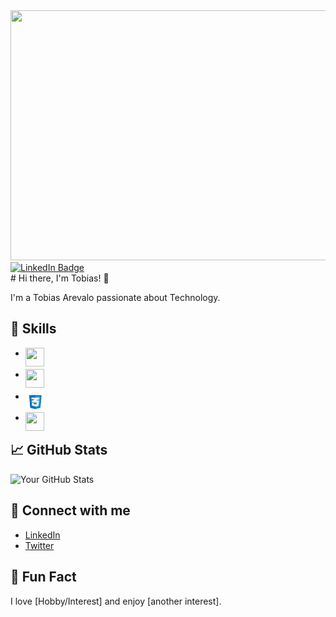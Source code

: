 <div id="header" align="center">
  <img src="https://media.giphy.com/media/JqmupuTVZYaQX5s094/giphy.gif?cid=ecf05e47ts664qd87t5du15uzx0uut9h7iqyahx1xbp1e0a9&ep=v1_gifs_search&rid=giphy.gif&ct=g" width="700" height="400"/>
</div>
<div id="badges">
  <a href="[your-linkedin-URL](https://www.linkedin.com/in/tobias-a-3a620627b/)">
    <img src="https://img.shields.io/badge/LinkedIn-blue?style=for-the-badge&logo=linkedin&logoColor=white" alt="LinkedIn Badge"/>
  </a>
</div>
# Hi there, I'm Tobias! 👋

I'm a Tobias Arevalo passionate about Technology.

## 🚀 Skills
- <div>
  <img src="https://media.giphy.com/media/v1.Y2lkPTc5MGI3NjExYWMyMHp4cDNuNmd0ZDV4ZjZnaW93M2ZzZ3k1dDFwaWhleGNkbWQzbSZlcD12MV9naWZzX3NlYXJjaCZjdD1n/KAq5w47R9rmTuvWOWa/giphy.gif" width="30" height="30" style="vertical-align: middle; float: left; margin-right: 5px;"/>
</div>

- <div>
  <img src="https://media3.giphy.com/media/XAxylRMCdpbEWUAvr8/giphy.gif?cid=6c09b95273ms3d3574micyjg5j21p4ra8o0kfb3a29k4dqi7&ep=v1_internal_gif_by_id&rid=giphy.gif&ct=s" width="30" height="30" style="vertical-align: middle; float: left; margin-right: 5px;"/>
</div>

- <div>
  <img src="https://raw.githubusercontent.com/Rokawoo/Rokawoo/main/Logos/CSS3.gif" width="30" height="30" style="vertical-align: middle; float: left; margin-right: 5px;"/>
</div>

- <div>
  <img src="https://media.giphy.com/media/SvFocn0wNMx0iv2rYz/giphy.gif" width="30" height="30" style="vertical-align: middle; float: left; margin-right: 5px;"/>
</div>

## 📈 GitHub Stats
![Your GitHub Stats](https://github-readme-stats.vercel.app/api?username=tobiasGuta&show_icons=true)

## 🔗 Connect with me
- [LinkedIn](your-linkedin-url)
- [Twitter](your-twitter-url)

## 🎨 Fun Fact
I love [Hobby/Interest] and enjoy [another interest].
